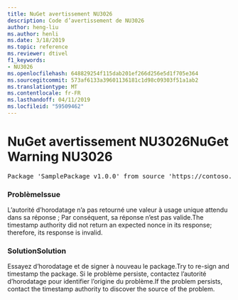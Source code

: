 ```yaml
---
title: NuGet avertissement NU3026
description: Code d’avertissement de NU3026
author: heng-liu
ms.author: henli
ms.date: 3/18/2019
ms.topic: reference
ms.reviewer: dtivel
f1_keywords:
- NU3026
ms.openlocfilehash: 648829254f115dab201ef266d256e5d1f705e364
ms.sourcegitcommit: 573af6133a39601136181c1d98c09303f51a1ab2
ms.translationtype: MT
ms.contentlocale: fr-FR
ms.lasthandoff: 04/11/2019
ms.locfileid: "59509462"
---
```

# <a name="nuget-warning-nu3026"></a><span data-ttu-id="80d3b-103">NuGet avertissement NU3026</span><span class="sxs-lookup"><span data-stu-id="80d3b-103">NuGet Warning NU3026</span></span>

<pre>Package 'SamplePackage v1.0.0' from source 'https://contoso.com/index.json': The timestamp response is invalid. Nonces did not match.</pre>

### <a name="issue"></a><span data-ttu-id="80d3b-104">Problème</span><span class="sxs-lookup"><span data-stu-id="80d3b-104">Issue</span></span>

<span data-ttu-id="80d3b-105">L’autorité d’horodatage n’a pas retourné une valeur à usage unique attendu dans sa réponse ; Par conséquent, sa réponse n’est pas valide.</span><span class="sxs-lookup"><span data-stu-id="80d3b-105">The timestamp authority did not return an expected nonce in its response; therefore, its response is invalid.</span></span>


### <a name="solution"></a><span data-ttu-id="80d3b-106">Solution</span><span class="sxs-lookup"><span data-stu-id="80d3b-106">Solution</span></span>

<span data-ttu-id="80d3b-107">Essayez d’horodatage et de signer à nouveau le package.</span><span class="sxs-lookup"><span data-stu-id="80d3b-107">Try to re-sign and timestamp the package.</span></span> <span data-ttu-id="80d3b-108">Si le problème persiste, contactez l’autorité d’horodatage pour identifier l’origine du problème.</span><span class="sxs-lookup"><span data-stu-id="80d3b-108">If the problem persists, contact the timestamp authority to discover the source of the problem.</span></span>